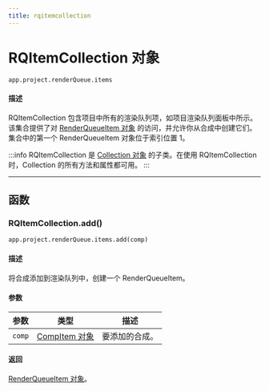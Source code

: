```yaml
---
title: rqitemcollection
---
```

# RQItemCollection 对象

`app.project.renderQueue.items`

#### 描述

RQItemCollection 包含项目中所有的渲染队列项，如项目渲染队列面板中所示。该集合提供了对 [RenderQueueItem 对象](../renderqueueitem) 的访问，并允许你从合成中创建它们。集合中的第一个 RenderQueueItem 对象位于索引位置 1。

:::info
RQItemCollection 是 [Collection 对象](../../other/collection) 的子类。在使用 RQItemCollection 时，Collection 的所有方法和属性都可用。
:::

---

## 函数

### RQItemCollection.add()

`app.project.renderQueue.items.add(comp)`

#### 描述

将合成添加到渲染队列中，创建一个 RenderQueueItem。

#### 参数

| 参数 |          类型           |     描述      |
| ---- | --------- | -------- |
| `comp`  | [CompItem 对象](../../item/compitem) | 要添加的合成。 |

#### 返回

[RenderQueueItem 对象](../renderqueueitem)。
